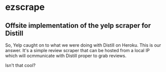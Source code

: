 ezscrape
========

## Offsite implementation of the yelp scraper for Distill

So, Yelp caught on to what we were doing with Distill on Heroku.  This is our answer.  It's a simple review scraper that can be hosted from a local IP which will ocmmunicate with Distill proper to grab reviews.

Isn't that cool?
